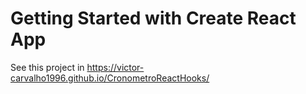 # Getting Started with Create React App

See this project in https://victor-carvalho1996.github.io/CronometroReactHooks/
